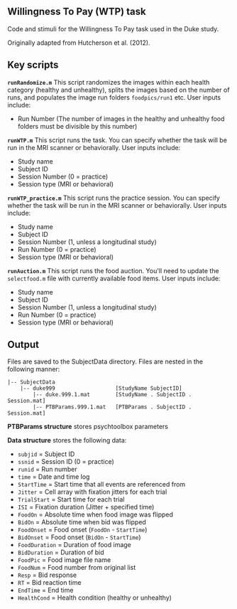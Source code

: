 ## Willingness To Pay (WTP) task

Code and stimuli for the Willingness To Pay task used in the Duke study. 

Originally adapted from Hutcherson et al. (2012).

## Key scripts
**`runRandomize.m`** 
This script randomizes the images within each health category (healthy and unhealthy), splits the images based on the number of runs, and populates the image run folders `foodpics/run1` etc. User inputs include:
- Run Number (The number of images in the healthy and unhealthy food folders must be divisible by this number)

**`runWTP.m`**
This script runs the task. You can specify whether the task will be run in the MRI scanner or behaviorally. User inputs include:
- Study name
- Subject ID
- Session Number (0 = practice)
- Session type (MRI or behavioral)

**`runWTP_practice.m`** 
This script runs the practice session. You can specify whether the task will be run in the MRI scanner or behaviorally. User inputs include:
- Study name
- Subject ID
- Session Number (1, unless a longitudinal study)
- Run Number (0 = practice)
- Session type (MRI or behavioral)

**`runAuction.m`** 
This script runs the food auction. You'll need to update the `selectfood.m` file with currently available food items. User inputs include:
- Study name
- Subject ID
- Session Number (1, unless a longitudinal study)
- Run Number (0 = practice)
- Session type (MRI or behavioral)

## Output
Files are saved to the SubjectData directory. Files are nested in the following manner:
```
|-- SubjectData
    |-- duke999                   [StudyName SubjectID] 
        |-- duke.999.1.mat        [StudyName . SubjectID . Session.mat]
        |-- PTBParams.999.1.mat   [PTBParams . SubjectID . Session.mat]
```
**PTBParams structure** stores psychtoolbox parameters

**Data structure** stores the following data:

- `subjid` = Subject ID
- `ssnid` = Session ID (0 = practice)
- `runid` = Run number
- `time` = Date and time log
- `StartTime` = Start time that all events are referenced from
- `Jitter` = Cell array with fixation jitters for each trial
- `TrialStart` = Start time for each trial
- `ISI` = Fixation duration (Jitter + specified time)
- `FoodOn` = Absolute time when food image was flipped
- `BidOn` = Absolute time when bid was flipped
- `FoodOnset` = Food onset (`FoodOn` - `StartTime`)
- `BidOnset` = Food onset (`BidOn` - `StartTime`)
- `FoodDuration` = Duration of food image
- `BidDuration` = Duration of bid 
- `FoodPic` = Food image file name
- `FoodNum` = Food number from original list
- `Resp` = Bid response
- `RT` = Bid reaction time
- `EndTime` = End time
- `HealthCond` = Health condition (healthy or unhealthy)
